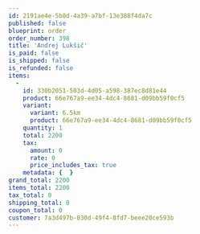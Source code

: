 ```yaml
---
id: 2191ae4e-5b8d-4a39-a7bf-13e388f4da7c
published: false
blueprint: order
order_number: 398
title: 'Andrej Lukšič'
is_paid: false
is_shipped: false
is_refunded: false
items:
  -
    id: 330b2051-503d-4d05-a598-387ec8d81e44
    product: 66e767a9-ee34-4dc4-8681-d09bb59f0cf5
    variant:
      variant: 6.5km
      product: 66e767a9-ee34-4dc4-8681-d09bb59f0cf5
    quantity: 1
    total: 2200
    tax:
      amount: 0
      rate: 0
      price_includes_tax: true
    metadata: {  }
grand_total: 2200
items_total: 2200
tax_total: 0
shipping_total: 0
coupon_total: 0
customer: 7a3d497b-030d-49f4-8fd7-beee20ce593b
---
```

